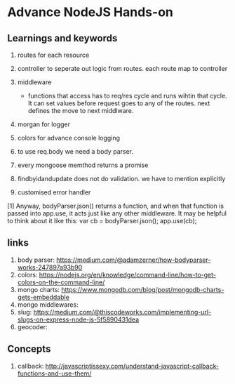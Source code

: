 # Advance NodeJS Hands-on

## Learnings and keywords
1. routes for each resource
2. controller to seperate out logic from routes. each route map to controller
3. middleware
    * functions that access has to req/res cycle and runs wihtin that cycle. It can set values before request goes to any of the routes. next defines the move to next middlware.
  
4. morgan for logger
5. colors for advance console logging
6. to use req.body we need a body parser.
7. every mongoose memthod returns a promise
8. findbyidandupdate does not do validation. we have to mention explicitly
9. customised error handler

[1] Anyway, bodyParser.json() returns a function, and when that function is passed into app.use, it acts just like any other middleware. It may be helpful to think about it like this:
var cb = bodyParser.json();
app.use(cb);




## links
1. body parser: https://medium.com/@adamzerner/how-bodyparser-works-247897a93b90
2. colors: https://nodejs.org/en/knowledge/command-line/how-to-get-colors-on-the-command-line/
3. mongo charts: https://www.mongodb.com/blog/post/mongodb-charts-gets-embeddable
4. mongo middlewares:
5. slug: https://medium.com/@thiscodeworks.com/implementing-url-slugs-on-express-node-js-5f5890431dea
6. geocoder: 


## Concepts
1. callback: http://javascriptissexy.com/understand-javascript-callback-functions-and-use-them/
